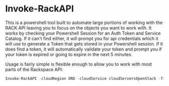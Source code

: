 # Invoke-RackAPI

This is a powershell tool built to automate large portions of working with the RACK API leaving you to focus on the objects you want to work with. It works by checking your Powershell Session for an Auth Token and Service Catalog. If it can't find either, it will prompt you for api credentials which it will use to generate a Token that gets stored in your Powershell session. If it does find a token, it will automatically validate your token and prompt you if your token is expired or going to expire in the next 5 minutes.

Usage is fairly simple is flexible enough to allow you to work with most parts of the Rackspace API:

```Powershell
Invoke-RackAPI -cloudRegion ORD -cloudService cloudServersOpenStack -filter /servers/detail
```